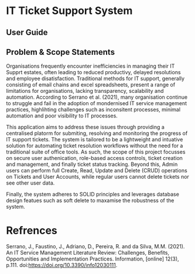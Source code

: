 # IT Ticket Support System


## User Guide


## Problem & Scope Statements

Organisations frequently encounter inefficiencies in managing their IT Supprt estates, often leading to reduced productivy, delayed resolutions and employee disatisfaction. Traditional methods for IT support, generally consisting of email chains and excel spreadsheets, present a range of limitations for organisations, lacking transparency, scalability and automation. According to Serrano et al. (2021), many organisation continue to struggle and fail in the adoption of mondernised IT service management practices, highlihting challenges such as inconsitent processes, minimal automation and poor visibility to IT processes. 

This application aims to address these issues through providing a centralised platorm for submiting, resolving and monitoring the progress of IT support tickets. The system is tailored to be a lightweight and intuative solution for automating ticket resolution workflows without the need for a traditional suite of office tools. As such, the scope of this project focusses on secure user authenication, role-based access controls, ticket creation and management, and finally ticket status tracking. Beyond this, Admin users can perform full Create, Read, Update and Delete (CRUD) operations on Tickets and User Accounts, while regular users cannot delete tickets nor see other user data. 

Finally, the system adheres to SOLID principles and leverages database design featues such as soft delete to maxamise the robustness of the system. 


# Refrences

Serrano, J., Faustino, J., Adriano, D., Pereira, R. and da Silva, M.M. (2021). An IT Service Management Literature Review: Challenges, Benefits, Opportunities and Implementation Practices. Information, [online] 12(3), p.111. doi:https://doi.org/10.3390/info12030111.